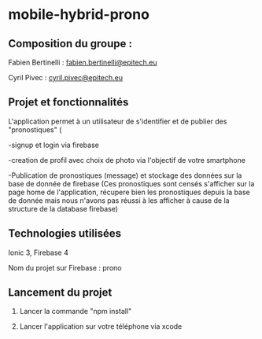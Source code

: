 # mobile-hybrid-prono

## Composition du groupe :

Fabien Bertinelli : fabien.bertinelli@epitech.eu

Cyril Pivec : cyril.pivec@epitech.eu

## Projet et fonctionnalités

L'application permet à un utilisateur de s'identifier et de publier des "pronostiques" (

-signup et login via firebase

-creation de profil avec choix de photo via l'objectif de votre smartphone

-Publication de pronostiques (message) et stockage des données sur la base de donnée de firebase
(Ces pronostiques sont censés s'afficher sur la page home de l'application, récupere bien les pronostiques depuis la base de donnée mais nous n'avons pas réussi à les afficher à cause de la structure de la database firebase)

## Technologies utilisées

Ionic 3, Firebase 4

Nom du projet sur Firebase : prono

## Lancement du projet

1. Lancer la commande "npm install"

2. Lancer l'application sur votre téléphone via xcode

